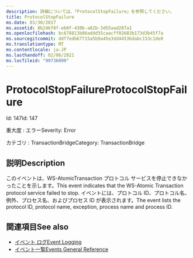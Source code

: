 ```yaml
---
description: 詳細については、「ProtocolStopFailure」を参照してください。
title: ProtocolStopFailure
ms.date: 03/30/2017
ms.assetid: 8b246f8f-eb0f-430b-a82b-3d55aad287a1
ms.openlocfilehash: bc678813b86addd35caacff02683b173d3b45f7a
ms.sourcegitcommit: ddf7edb67715a5b9a45e3dd44536dabc153c1de0
ms.translationtype: MT
ms.contentlocale: ja-JP
ms.lasthandoff: 02/06/2021
ms.locfileid: "99736090"
---
```

# <a name="protocolstopfailure"></a><span data-ttu-id="1bfd3-103">ProtocolStopFailure</span><span class="sxs-lookup"><span data-stu-id="1bfd3-103">ProtocolStopFailure</span></span>

<span data-ttu-id="1bfd3-104">Id: 147</span><span class="sxs-lookup"><span data-stu-id="1bfd3-104">Id: 147</span></span>  
  
 <span data-ttu-id="1bfd3-105">重大度 : エラー</span><span class="sxs-lookup"><span data-stu-id="1bfd3-105">Severity: Error</span></span>  
  
 <span data-ttu-id="1bfd3-106">カテゴリ : TransactionBridge</span><span class="sxs-lookup"><span data-stu-id="1bfd3-106">Category: TransactionBridge</span></span>  
  
## <a name="description"></a><span data-ttu-id="1bfd3-107">説明</span><span class="sxs-lookup"><span data-stu-id="1bfd3-107">Description</span></span>  

 <span data-ttu-id="1bfd3-108">このイベントは、WS-AtomicTransaction プロトコル サービスを停止できなかったことを示します。</span><span class="sxs-lookup"><span data-stu-id="1bfd3-108">This event indicates that the WS-Atomic Transaction protocol service failed to stop.</span></span> <span data-ttu-id="1bfd3-109">イベントには、プロトコル ID、プロトコル名、例外、プロセス名、およびプロセス ID が表示されます。</span><span class="sxs-lookup"><span data-stu-id="1bfd3-109">The event lists the protocol ID, protocol name, exception, process name and process ID.</span></span>  
  
## <a name="see-also"></a><span data-ttu-id="1bfd3-110">関連項目</span><span class="sxs-lookup"><span data-stu-id="1bfd3-110">See also</span></span>

- [<span data-ttu-id="1bfd3-111">イベント ログ</span><span class="sxs-lookup"><span data-stu-id="1bfd3-111">Event Logging</span></span>](index.md)
- [<span data-ttu-id="1bfd3-112">イベント一覧</span><span class="sxs-lookup"><span data-stu-id="1bfd3-112">Events General Reference</span></span>](events-general-reference.md)

